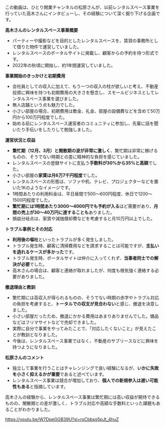 この動画は、ひとり開業チャンネルの松原さんが、以前レンタルスペース事業を行っていた高木さんにインタビューし、その経験について深く掘り下げる企画です。

**高木さんのレンタルスペース事業概要**

- パーティーや撮影などを目的としたレンタルスペースを、賃貸の事務所として借りた物件で運営していました。
- レンタルスペースのポータルサイトに掲載し、顧客からの予約を待つ形式です。
- 2022年の秋頃に開始し、約1年間運営していました。

**事業開始のきっかけと初期費用**

- 会社員としての収入に加えて、もう一つの収入の柱が欲しいと考え、不動産投資に興味を持つも初期費用の大きさを懸念し、スモールビジネスとしてレンタルスペース事業を選びました。
- 無人店舗という点も魅力でした。
- 小さい部屋の場合、初期費用は敷金、礼金、部屋の設備費などを含めて50万円から100万円程度でした。
- 始める前にレンタルスペース運営者のコミュニティに参加し、先輩に話を聞いたり手伝いをしたりして勉強しました。

**運営状況と収益**

- **繁忙期（12月、3月）と閑散期の波が非常に激しく**、繁忙期は非常に稼げるものの、そうでない時期との差に精神的な負担を感じていました。
- レンタルスペースの登録サイトに支払う**手数料が30%から35%と高額**でした。
- 小さい部屋の**家賃は月6万7千円程度**でした。
- レンタルスペースの形態は、ソファや机、テレビ、プロジェクターなどを置いた1Kのようなイメージです。
- 1時間あたりの利用料金は、平日昼間で500〜600円程度、休日で1200〜1500円程度でした。
- **繁忙期には1時間あたり3000〜4000円でも予約が入る**ほど需要があり、**月間の売上が30〜40万円に達することも**ありました。
- 損益分岐点は、家賃や減価償却費などを考慮すると月10万円以上でした。

**トラブル事例とその対応**

- **利用後の嘔吐**といったトラブルが多く発生しました。
- トラブル発生時、顧客に清掃費用などを請求することは可能ですが、**支払いを逃れるケースが多かった**です。
- トラブル発生時、ポータルサイトは仲介に入ってくれず、**当事者同士での解決が必要**でした。
- 高木さんの場合は、顧客と連絡が取れましたが、何度も根気強く連絡する必要がありました。

**撤退理由と教訓**

- 繁忙期には高収入が得られるものの、そうでない時期の赤字やトラブル対応の負担を考慮すると、**トータルでの収支が見合わない**と感じ、撤退を決意しました。
- 小さい部屋だったため、撤退にかかる費用はあまりありませんでした。備品などはフリマサイトなどで売却できました。
- 実際に自分で事業をやってみたことで、「対応したくないこと」が見えたことが教訓となりました。
- 今後は、レンタルスペース事業ではなく、不動産のサブリースなどに興味を持つようになりました。

**松原さんのコメント**

- 独立して事業を行うことはチャレンジングで良い経験になるが、**いかに失敗を小さく抑えるかが重要**であると述べています。
- レンタルスペース事業は競合が増加しており、**個人での新規参入は遅い可能性もある**と指摘しています。

高木さんの経験から、レンタルスペース事業は繁忙期には高い収益が期待できるものの、閑散期との差が激しく、トラブル対応や高額な手数料といった課題もあることがわかりました。

https://youtu.be/W7DpeGGB39U?si=rsCbbxq5pJt_4huZ